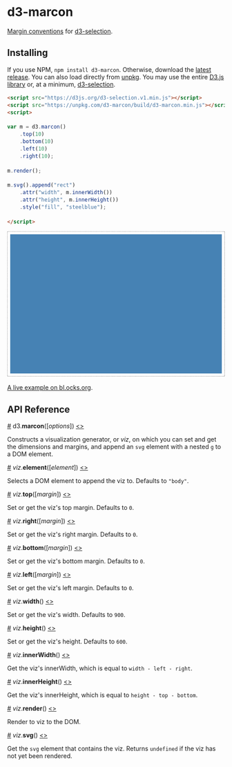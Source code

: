 # d3-marcon

[Margin conventions](https://bl.ocks.org/mbostock/3019563) for [d3-selection](https://github.com/d3/d3-selection).

## Installing
If you use NPM, `npm install d3-marcon`. Otherwise, download the [latest release](https://github.com/HarryStevens/d3-marcon/tree/master/build).
You can also load directly from [unpkg](https://unpkg.com/d3-marcon/build/d3-marcon.min.js). You may use the entire [D3.js library](https://d3js.org/) or, at a minimum, [d3-selection](https://github.com/d3/d3-selection).
```html
<script src="https://d3js.org/d3-selection.v1.min.js"></script>
<script src="https://unpkg.com/d3-marcon/build/d3-marcon.min.js"></script>
<script>

var m = d3.marcon()
    .top(10)
    .bottom(10)
    .left(10)
    .right(10);

m.render();

m.svg().append("rect")
    .attr("width", m.innerWidth())
    .attr("height", m.innerHeight())
    .style("fill", "steelblue");

</script>
```

![image](https://github.com/HarryStevens/d3-marcon/blob/master/img/marcon.png "margin convention")

[A live example on bl.ocks.org](https://bl.ocks.org/HarryStevens/de1069536e00256d7aa82299fac0f3d5).

## API Reference

<a href="#marcon" name="marcon">#</a> d3.<b>marcon</b>([<i>options</i>]) [<>](https://github.com/HarryStevens/d3-marcon/blob/master/src/marcon.js "Source")

Constructs a visualization generator, or <i>viz</i>, on which you can set and get the dimensions and margins, and append an `svg` element with a nested `g` to a DOM element.

<a href="#marcon_element" name="marcon_element">#</a> <i>viz</i>.<b>element</b>([<i>element</i>]) [<>](https://github.com/HarryStevens/d3-marcon/blob/master/src/marcon.js#L53 "Source")

Selects a DOM element to append the viz to. Defaults to `"body"`.

<a href="#marcon_top" name="marcon_top">#</a> <i>viz</i>.<b>top</b>([<i>margin</i>]) [<>](https://github.com/HarryStevens/d3-marcon/blob/master/src/marcon.js#L17 "Source")

Set or get the viz's top margin. Defaults to `0`.

<a href="#marcon_right" name="marcon_right">#</a> <i>viz</i>.<b>right</b>([<i>margin</i>]) [<>](https://github.com/HarryStevens/d3-marcon/blob/master/src/marcon.js#L29 "Source")

Set or get the viz's right margin. Defaults to `0`.

<a href="#marcon_bottom" name="marcon_bottom">#</a> <i>viz</i>.<b>bottom</b>([<i>margin</i>]) [<>](https://github.com/HarryStevens/d3-marcon/blob/master/src/marcon.js#L35 "Source")

Set or get the viz's bottom margin. Defaults to `0`.

<a href="#marcon_left" name="marcon_left">#</a> <i>viz</i>.<b>left</b>([<i>margin</i>]) [<>](https://github.com/HarryStevens/d3-marcon/blob/master/src/marcon.js#L23 "Source")

Set or get the viz's left margin. Defaults to `0`.

<a href="#marcon_width" name="marcon_height">#</a> <i>viz</i>.<b>width</b>() [<>](https://github.com/HarryStevens/d3-marcon/blob/master/src/marcon.js#L41 "Source")

Set or get the viz's width. Defaults to `900`.

<a href="#marcon_height" name="marcon_height">#</a> <i>viz</i>.<b>height</b>() [<>](https://github.com/HarryStevens/d3-marcon/blob/master/src/marcon.js#L47 "Source")

Set or get the viz's height. Defaults to `600`.

<a href="#marcon_innerWidth" name="marcon_innerWidth">#</a> <i>viz</i>.<b>innerWidth</b>() [<>](https://github.com/HarryStevens/d3-marcon/blob/master/src/marcon.js#L59 "Source")

Get the viz's innerWidth, which is equal to `width - left - right`.

<a href="#marcon_innerHeight" name="marcon_innerHeight">#</a> <i>viz</i>.<b>innerHeight</b>() [<>](https://github.com/HarryStevens/d3-marcon/blob/master/src/marcon.js#L63 "Source")

Get the viz's innerHeight, which is equal to `height - top - bottom`.

<a href="#marcon_render" name="marcon_render">#</a> <i>viz</i>.<b>render</b>() [<>](https://github.com/HarryStevens/d3-marcon/blob/master/src/marcon.js#L71 "Source")

Render to viz to the DOM.

<a href="#marcon_svg" name="marcon_svg">#</a> <i>viz</i>.<b>svg</b>() [<>](https://github.com/HarryStevens/d3-marcon/blob/master/src/marcon.js#L67 "Source")

Get the `svg` element that contains the viz. Returns `undefined` if the viz has not yet been rendered.